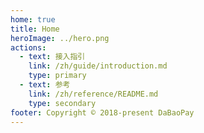 ```yaml
---
home: true
title: Home
heroImage: ../hero.png
actions:
  - text: 接入指引
    link: /zh/guide/introduction.md
    type: primary
  - text: 参考
    link: /zh/reference/README.md
    type: secondary
footer: Copyright © 2018-present DaBaoPay
---
```

